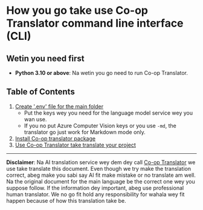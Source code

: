<!--
CO_OP_TRANSLATOR_METADATA:
{
  "original_hash": "c64ba65e091e5d87385490fa63a8f574",
  "translation_date": "2025-10-22T11:17:05+00:00",
  "source_file": "getting_started/command-line-guide/command-line-guide.md",
  "language_code": "pcm"
}
-->
# How you go take use Co-op Translator command line interface (CLI)

## Wetin you need first

- **Python 3.10 or above**: Na wetin you go need to run Co-op Translator.

## Table of Contents

1. [Create '.env' file for the main folder](./create-env-file.md)
   - Put the keys wey you need for the language model service wey you wan use.
   - If you no put Azure Computer Vision keys or you use `-md`, the translator go just work for Markdown mode only.
1. [Install Co-op translator package](./install-package.md)
1. [Use Co-op Translator take translate your project](./translator-your-project.md)

---

**Disclaimer**:
Na AI translation service wey dem dey call [Co-op Translator](https://github.com/Azure/co-op-translator) we use take translate this document. Even though we try make the translation correct, abeg make you sabi say AI fit make mistake or no translate am well. Na the original document for the main language be the correct one wey you suppose follow. If the information dey important, abeg use professional human translator. We no go fit hold any responsibility for wahala wey fit happen because of how this translation take be.